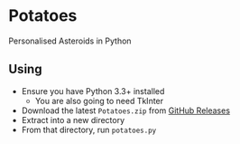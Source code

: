 # Potatoes #

Personalised Asteroids in Python


## Using ##

- Ensure you have Python 3.3+ installed
    - You are also going to need TkInter
- Download the latest `Potatoes.zip` from [GitHub Releases]
- Extract into a new directory
- From that directory, run `potatoes.py`


[GitHub Repo]: https://github.com/RSteyn/Potatoes
[GitHub Releases]: https://github.com/RSteyn/Potatoes/releases

